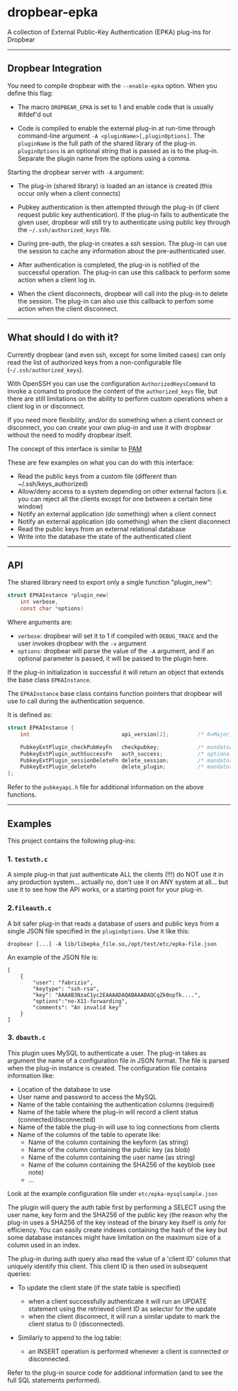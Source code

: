 # dropbear-epka
A collection of External Public-Key Authentication (EPKA) plug-ins for Dropbear

----------------------
## Dropbear Integration
You need to compile dropbear with the ```--enable-epka``` option.
When you define this flag:

* The macro ```DROPBEAR_EPKA``` is set to 1 and enable code that is usually #ifdef'd out

* Code is compiled to enable the external plug-in at run-time through command-line argument ```-A <pluginName>[,pluginOptions]```.
  The ```pluginName``` is the full path of the shared library of the plug-in. 
  ```pluginOptions``` is an optional string that is passed as is to the plug-in.
  Separate the plugin name from the options using a comma.


Starting the dropbear server with ```-A``` argument:

* The plug-in (shared library) is loaded an an istance is created (this occur only when a client connects)

* Pubkey authentication is then attempted through the plug-in (if client request public key authentication).
  If the plug-in fails to authenticate the given user, dropbear will still try to authenticate
  using public key through the ```~/.ssh/authorized_keys``` file.

* During pre-auth, the plug-in creates a ssh session. The plug-in can use the session
  to cache any information about the pre-authenticated user.

* After authentication is completed, the plug-in is notified of the successful operation. 
  The plug-in can use this callback to perform some action when a client log in.

* When the client disconnects, dropbear will call into the plug-in to delete the session. 
  The plug-in can also use this callback to perfom some action when the client disconnect.


--------------------
## What should I do with it?
Currently dropbear (and even ssh, except for some limited cases) can only read the list of authorized keys from a non-configurable file (```~/.ssh/authorized_keys```).

With OpenSSH you can use the configuration ```AuthorizedKeysCommand``` to invoke a comand to produce the content of the ```authorized_keys``` file, but there are still limitations on the ability to perform 
custom operations when a client log in or disconnect.

If you need more flexibility, and/or do something when a client connect or disconnect, you can create your own plug-in and use it with dropbear without the need to modify dropbear itself.

The concept of this interface is similar to [PAM](https://en.wikipedia.org/wiki/Pluggable_authentication_module)

These are few examples on what you can do with this interface:

* Read the public keys from a custom file (different than ~/.ssh/keys_authorized)
* Allow/deny access to a system depending on other external factors (i.e. you can reject all the clients except for one between a certain time window)
* Notify an external application (do something) when a client connect
* Notify an external application (do something) when the client disconnect
* Read the public keys from an external relational database
* Write into the database the state of the authenticated client


------------------
## API
The shared library need to export only a single function "plugin_new":

```c
struct EPKAInstance *plugin_new(
	int verbose,
	const char *options)
```
Where arguments are:

* ```verbose```: dropbear will set it to 1 if compiled with ```DEBUG_TRACE``` and the user invokes dropbear with the ```-v``` argument
* ```options```: dropbear will parse the value of the ```-A``` argument, and if an optional parameter is passed, it will be passed to the plugin here.

If the plug-in initialization is successful it will return an object that extends the base class ```EPKAInstance```.

The ```EPKAInstance``` base class contains function pointers that dropbear will use to call during the authentication sequence.

It is defined as:

```c
struct EPKAInstance {
    int                             api_version[2];         /* 0=Major, 1=Minor */

    PubkeyExtPlugin_checkPubKeyFn   checkpubkey;            /* mandatory */
    PubkeyExtPlugin_authSuccessFn   auth_success;           /* optional */
    PubkeyExtPlugin_sessionDeleteFn delete_session;         /* mandatory */
    PubkeyExtPlugin_deleteFn        delete_plugin;          /* mandatory */
};
```

Refer to the ```pubkeyapi.h``` file for additional information on the above functions.

------------------
## Examples

This project contains the following plug-ins:

### 1. ```testuth.c```
A simple plug-in that just authenticate ALL the clients (!!!) do NOT use it in any production system... actually no, don't use it on ANY system at all... 
but use it to see how the API works, or a starting point for your plug-in.


### 2.```fileauth.c```
A bit safer plug-in that reads a database of users and public keys from a single JSON file specified in the ```pluginOptions```.
Use it like this:

```
dropbear [...] -A lib/libepka_file.so,/opt/test/etc/epka-file.json
```

An example of the JSON file is:

```
[
    {
        "user": "fabrizio",
        "keytype": "ssh-rsa",
        "key": "AAAAB3NzaC1yc2EAAAADAQABAAABAQCqZk0opTk....",
        "options":"no-X11-forwarding",
        "comments": "An invalid key"
    }
]
```
### 3. ```dbauth.c```
This plugin uses MySQL to authenticate a user. The plug-in takes as argument the name of 
a configuration file in JSON format. The file is parsed when the plug-in instance
is created.
The configuration file contains information like:

* Location of the database to use
* User name and password to access the MySQL
* Name of the table containing the authentication columns (required)
* Name of the table where the plug-in will record a client status (connected/disconnected)
* Name of the table the plug-in will use to log connections from clients
* Name of the columns of the table to operate like:
   * Name of the column containing the keyform (as string)
   * Name of the column containing the public key (as blob)
   * Name of the column containing the user name (as string)
   * Name of the column containing the SHA256 of the keyblob (see note)
   * ...

Look at the example configuration file under ```etc/epka-mysqlsample.json``` 

The plugin will query the auth table first by performing a SELECT using the 
user name, key form and the SHA256 of the public key (the reason why the plug-in
uses a SHA256 of the key instead of the binary key itself is only for efficiency.
You can easily create indexes containing the hash of the key but some database
instances might have limitation on the maximum size of a column used in an index.

The plug-in during auth query also read the value of a 'client ID' column that
uniquely identify this client. This client ID is then used in subsequent queries:

* To update the client state (if the state table is specified)
   * when a client successfully authenticate it will run an UPDATE statement using 
the retrieved client ID as selector for the update
   * when the client disconnect, it will run a similar update to mark the client
status to 0 (disconnected).

* Similarly to append to the log table:
   * an INSERT operation is performed whenever a client is connected or disconnected.

Refer to the plug-in source code for additional information (and to see
the full SQL statements performed).

